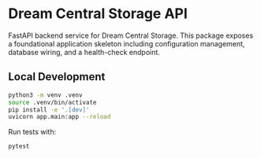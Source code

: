 # Dream Central Storage API

FastAPI backend service for Dream Central Storage. This package exposes a foundational application skeleton including configuration management, database wiring, and a health-check endpoint.

## Local Development

```bash
python3 -m venv .venv
source .venv/bin/activate
pip install -e '.[dev]'
uvicorn app.main:app --reload
```

Run tests with:

```bash
pytest
```
